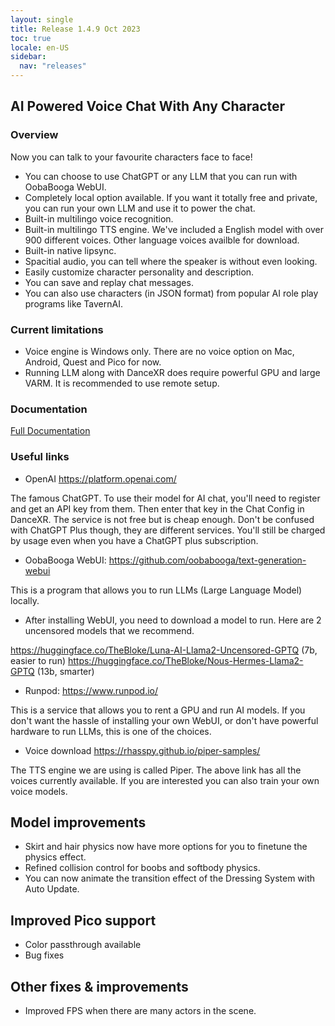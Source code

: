 ```yaml
---
layout: single
title: Release 1.4.9 Oct 2023
toc: true
locale: en-US
sidebar:
  nav: "releases"
---
```


## AI Powered Voice Chat With Any Character
### Overview
Now you can talk to your favourite characters face to face!
* You can choose to use ChatGPT or any LLM that you can run with OobaBooga WebUI. 
* Completely local option available. If you want it totally free and private, you can run your own LLM and use it to power the chat. 
* Built-in multilingo voice recognition.
* Built-in multilingo TTS engine. We've included a English model with over 900 different voices. Other language voices availble for download.
* Built-in native lipsync. 
* Spacitial audio, you can tell where the speaker is without even looking. 
* Easily customize character personality and description. 
* You can save and replay chat messages.
* You can also use characters (in JSON format) from popular AI role play programs like TavernAI. 

### Current limitations
* Voice engine is Windows only. There are no voice option on Mac, Android, Quest and Pico for now. 
* Running LLM along with DanceXR does require powerful GPU and large VARM. It is recommended to use remote setup. 

### Documentation
[Full Documentation](../ai_chat)

### Useful links

* OpenAI https://platform.openai.com/

The famous ChatGPT. To use their model for AI chat, you'll need to register and get an API key from them. Then enter that key in the Chat Config in DanceXR. The service is not free but is cheap enough. Don't be confused with ChatGPT Plus though, they are different services. You'll still be charged by usage even when you have a ChatGPT plus subscription. 


* OobaBooga WebUI: https://github.com/oobabooga/text-generation-webui

This is a program that allows you to run LLMs (Large Language Model) locally. 


* After installing WebUI, you need to download a model to run. Here are 2 uncensored models that we recommend. 

https://huggingface.co/TheBloke/Luna-AI-Llama2-Uncensored-GPTQ (7b, easier to run) 
https://huggingface.co/TheBloke/Nous-Hermes-Llama2-GPTQ (13b, smarter)


* Runpod: https://www.runpod.io/

This is a service that allows you to rent a GPU and run AI models. If you don't want the hassle of installing your own WebUI, or don't have powerful hardware to run LLMs, this is one of the choices. 


* Voice download https://rhasspy.github.io/piper-samples/

The TTS engine we are using is called Piper. The above link has all the voices currently available. If you are interested you can also train your own voice models.


## Model improvements
* Skirt and hair physics now have more options for you to finetune the physics effect.
* Refined collision control for boobs and softbody physics.
* You can now animate the transition effect of the Dressing System with Auto Update.

## Improved Pico support
* Color passthrough available
* Bug fixes

## Other fixes & improvements
* Improved FPS when there are many actors in the scene. 